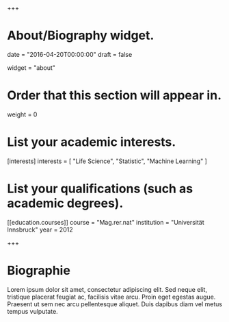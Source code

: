 +++
# About/Biography widget.

date = "2016-04-20T00:00:00"
draft = false

widget = "about"

# Order that this section will appear in.
weight = 0

# List your academic interests.
[interests]
  interests = [
    "Life Science",
    "Statistic",
    "Machine Learning"
  ]

# List your qualifications (such as academic degrees).
[[education.courses]]
  course = "Mag.rer.nat"
  institution = "Universität Innsbruck"
  year = 2012

+++

# Biographie

Lorem ipsum dolor sit amet, consectetur adipiscing elit. Sed neque elit, tristique placerat feugiat ac, facilisis vitae arcu. Proin eget egestas augue. Praesent ut sem nec arcu pellentesque aliquet. Duis dapibus diam vel metus tempus vulputate. 
